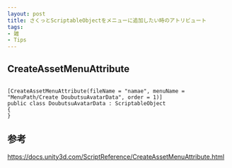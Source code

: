 ```yaml
---
layout: post
title: さくっとScriptableObjectをメニューに追加したい時のアトリビュート
tags:
- 雑
- Tips
---
```


## CreateAssetMenuAttribute

```

[CreateAssetMenuAttribute(fileName = "namae", menuName = "MenuPath/Create DoubutsuAvatarData", order = 1)]
public class DoubutsuAvatarData : ScriptableObject
{
}
```

## 参考

https://docs.unity3d.com/ScriptReference/CreateAssetMenuAttribute.html
